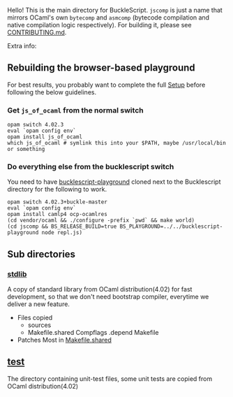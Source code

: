 Hello! This is the main directory for BuckleScript. `jscomp` is just a name that mirrors OCaml's own `bytecomp` and `asmcomp` (bytecode compilation and native compilation logic respectively). For building it, please see [CONTRIBUTING.md](../CONTRIBUTING.md).

Extra info:

## Rebuilding the browser-based playground

For best results, you probably want to complete the full [Setup](../CONTRIBUTING.md#setup) before following the below guidelines.

### Get `js_of_ocaml` from the normal switch

```
opam switch 4.02.3
eval `opam config env`
opam install js_of_ocaml
which js_of_ocaml # symlink this into your $PATH, maybe /usr/local/bin or something
```

### Do everything else from the bucklescript switch

You need to have [bucklescript-playground](https://github.com/BuckleScript/bucklescript-playground) cloned next to the Bucklescript directory for the following to work.

```
opam switch 4.02.3+buckle-master
eval `opam config env`
opam install camlp4 ocp-ocamlres
(cd vendor/ocaml && ./configure -prefix `pwd` && make world)
(cd jscomp && BS_RELEASE_BUILD=true BS_PLAYGROUND=../../bucklescript-playground node repl.js)
```

## Sub directories

### [stdlib](./stdlib)

A copy of standard library from OCaml distribution(4.02) for fast development,
so that we don't need bootstrap compiler, everytime we deliver a new feature.

- Files copied
  - sources
  - Makefile.shared Compflags .depend Makefile
- Patches
  Most in [Makefile.shared](./stdlib/Makefile.shared)


## [test](./test)

The directory containing unit-test files, some unit tests are copied from OCaml distribution(4.02)
